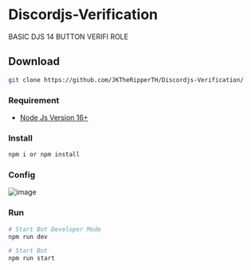 # Discordjs-Verification
BASIC DJS 14 BUTTON VERIFI ROLE
## Download
```bash
git clone https://github.com/JKTheRipperTH/Discordjs-Verification/
```

### Requirement
* [Node Js Version 16+](https://nodejs.org/en/download/)

### Install
```bash
npm i or npm install
```
### Config
![image](https://user-images.githubusercontent.com/69198341/186237054-167d7da2-6eec-434b-ada0-7694b655b5b7.png)
### Run
```bash
# Start Bot Developer Mode
npm run dev

# Start Bot
npm run start
```

